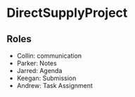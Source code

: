 # DirectSupplyProject

## Roles
- Collin: communication
- Parker: Notes
- Jarred: Agenda
- Keegan: Submission
- Andrew: Task Assignment
